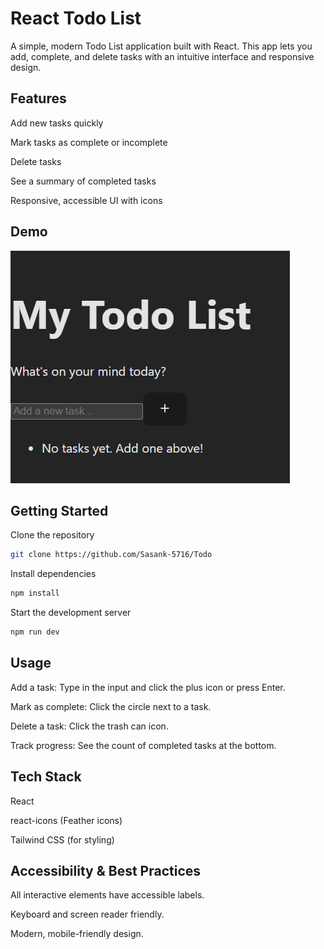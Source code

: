 # React Todo List
A simple, modern Todo List application built with React. This app lets you add, complete, and delete tasks with an intuitive interface and responsive design.

## Features

Add new tasks quickly

Mark tasks as complete or incomplete

Delete tasks

See a summary of completed tasks

Responsive, accessible UI with icons

## Demo
![Todo](/src/assets/todo.png.png)

## Getting Started

Clone the repository

```bash
git clone https://github.com/Sasank-5716/Todo
```
Install dependencies

```bash
npm install
```
Start the development server

```bash
npm run dev
```


## Usage

Add a task: Type in the input and click the plus icon or press Enter.

Mark as complete: Click the circle next to a task.

Delete a task: Click the trash can icon.

Track progress: See the count of completed tasks at the bottom.

## Tech Stack

React

react-icons (Feather icons)

Tailwind CSS (for styling)

## Accessibility & Best Practices

All interactive elements have accessible labels.

Keyboard and screen reader friendly.

Modern, mobile-friendly design.
